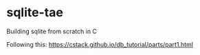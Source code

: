 # sqlite-tae
Building sqlite from scratch in C

Following this: https://cstack.github.io/db_tutorial/parts/part1.html
